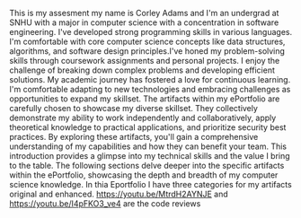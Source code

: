 This is my assesment my name is Corley Adams and I'm an undergrad at SNHU with a major in computer science with a concentration in software engineering. I've developed strong programming skills in various languages. I'm comfortable with core computer science concepts like data structures, algorithms, and software design principles.I've honed my problem-solving skills through coursework assignments and personal projects. I enjoy the challenge of breaking down complex problems and developing efficient solutions. My academic journey has fostered a love for continuous learning. I'm comfortable adapting to new technologies and embracing challenges as opportunities to expand my skillset. The artifacts within my ePortfolio are carefully chosen to showcase my diverse skillset.  They collectively demonstrate my ability to work independently and collaboratively,  apply theoretical knowledge to practical applications, and prioritize security best practices.  By exploring these artifacts, you'll gain a comprehensive understanding of my capabilities and how they can benefit your team. This introduction provides a glimpse into my technical skills and the value I bring to the table.  The following sections delve deeper into the specific artifacts within the ePortfolio, showcasing the depth and breadth of my computer science knowledge. In thia Eportfolio I have three categories for my artifacts original and enhanced.                                                                                                                                                                                                                 https://youtu.be/MtrdH2AYNJE and https://youtu.be/I4pFKO3_ve4 are the code reviews


